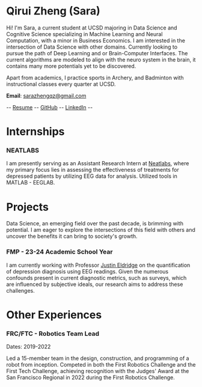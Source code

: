 # Qirui Zheng (Sara)

Hi! I'm Sara, a current student at UCSD majoring in Data Science and Cognitive Science specializing in Machine Learning and Neural Computation, with a minor in Business Economics. I am interested in the intersection of Data Science with other domains. Currently looking to pursue the path of Deep Learning and or Brain-Computer Interfaces. The current algorithms are modeled to align with the neuro system in the brain, it contains many more potentials yet to be discovered.

Apart from academics, I practice sports in Archery, and Badminton with instructional classes every quarter at UCSD.

**Email**: [sarazhengqz@gmail.com](sarazhengqz@gmail.com)

 -- [Resume](assets/Qz_wi24.pdf) -- [GitHub](https://github.com/Qz07) -- [LinkedIn](https://www.linkedin.com/in/qirui-zheng-b47235263) --


# Internships

### NEATLABS

I am presently serving as an Assistant Research Intern at [Neatlabs](https://neatlabs.ucsd.edu/), where my primary focus lies in assessing the effectiveness of treatments for depressed patients by utilizing EEG data for analysis. Utilized tools in MATLAB - EEGLAB. 

# Projects 
Data Science, an emerging field over the past decade, is brimming with potential. I am eager to explore the intersections of this field with others and uncover the benefits it can bring to society's growth.

### FMP - 23-24 Academic School Year 
I am currently working with Professor [Justin Eldridge](https://eldridgejm.github.io/) on the quantification of depression diagnosis using EEG readings. Given the numerous confounds present in current diagnostic metrics, such as surveys, which are influenced by subjective ideals, our research aims to address these challenges.

# Other Experiences 

### FRC/FTC - Robotics Team Lead
Dates: 2019-2022

Led a 15-member team in the design, construction, and programming of a robot from inception. Competed in both the First Robotics Challenge and the First Tech Challenge, achieving recognition with the Judges' Award at the San Francisco Regional in 2022 during the First Robotics Challenge.